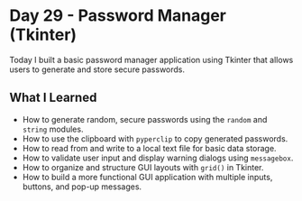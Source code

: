 # Day 29 - Password Manager (Tkinter)

Today I built a basic password manager application using Tkinter that allows users to generate and store secure passwords.

## What I Learned
- How to generate random, secure passwords using the `random` and `string` modules.
- How to use the clipboard with `pyperclip` to copy generated passwords.
- How to read from and write to a local text file for basic data storage.
- How to validate user input and display warning dialogs using `messagebox`.
- How to organize and structure GUI layouts with `grid()` in Tkinter.
- How to build a more functional GUI application with multiple inputs, buttons, and pop-up messages.
